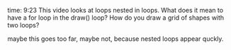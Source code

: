 time: 9:23
This video looks at loops nested in loops. What does it mean to have a for loop in the draw() loop? How do you draw a grid of shapes with two loops?

maybe this goes too far, maybe not, because nested loops appear quckly.
